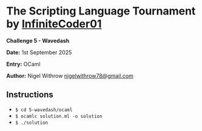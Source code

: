 
# The Scripting Language Tournament by [InfiniteCoder01](https://github.com/infiniteCoder01)

**Challenge 5 - Wavedash**

**Date:** 1st September 2025

**Entry:**  OCaml

**Author:** Nigel Withrow <nigelwithrow78@gmail.com>

## Instructions
+ `$ cd 5-wavedash/ocaml`
+ `$ ocamlc solution.ml -o solution`
+ `$ ./solution`
